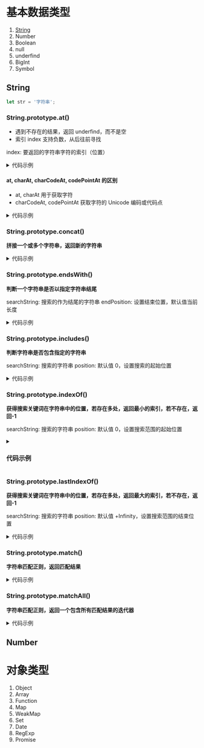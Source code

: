 # 基本数据类型

1. [String](#string)
2. Number
3. Boolean
4. null
5. underfind
6. BigInt
7. Symbol

## String

```js
let str = '字符串';
```

### String.prototype\.at()

- 遇到不存在的结果，返回 underfind，而不是空
- 索引 index 支持负数，从后往前寻找

index: 要返回的字符串字符的索引（位置）

<details>
  <summary>代码示例</summary>

```ts
interface String {
  at(index: number): string | underfind;
}

let str = '字符串';
str.at(0); // '字'
str.at(1); // '符'
str.at(2); // '串'
str.at(3); // underfind
str.at(-1); // '串'
str.at(-2); // '符'
str.at(-3); // '字'
str.at(-4); // underfind
```

</details>

#### at, charAt, charCodeAt, codePointAt 的区别

- at, charAt 用于获取字符
- charCodeAt, codePointAt 获取字符的 Unicode 编码或代码点

<details>
  <summary>代码示例</summary>

```js
let str = 'Hello';

// 返回指定位置的字符
str.at(1); // "e"
str.at(5); // underfind
str.at(-1); // "o"

// 返回指定位置的字符
str.charAt(1); // "e"
str.charAt(5); // ""
str.charAt(-1); // ""

// 返回指定位置字符的 Unicode 编码
str.charCodeAt(1); // 101
str.charCodeAt(5); // NaN
str.charCodeAt(-1); // NaN

let str = '𠮷';
str.charCodeAt(0); // 55362
str.charCodeAt(1); // 57271
str.codePointAt(0); // 134071
```

</details>

### String.prototype.concat()

**拼接一个或多个字符串，返回新的字符串**

<details>
  <summary>代码示例</summary>

```ts
interface String {
  concat(...args: string[]): string;
}

let str1 = '字符串1';
let str2 = '字符串2';
str1.concat(str2); // '字符串1字符串2'

''.concat(1, 2, 3, 4); // '1234'

// 类型不是字符串会进行类型转化，toString优先级大于valueOf
''.concat({ toString: () => 'toString', valueOf: () => 'valueOf' }); // toString
```

</details>

### String.prototype.endsWith()

**判断一个字符串是否以指定字符串结尾**

searchString: 搜索的作为结尾的字符串
endPosition: 设置结束位置，默认值当前长度

<details>
  <summary>代码示例</summary>

```ts
interface String {
  endsWith(searchString: string, endPosition?: number): boolean;
}

let str = 'Cats are the best!';

str.endsWith('best'); // false
str.endsWith('best!'); // true
str.endsWith('are', 8); // true
```

</details>

### String.prototype.includes()

**判断字符串是否包含指定的字符串**

searchString: 搜索的字符串
position: 默认值 0，设置搜索的起始位置

<details>
  <summary>代码示例</summary>

```ts
interface String {
  includes(searchString: string, position?: number): boolean;
}

let str = 'The quick brown fox jumps over the lazy dog.';

str.includes('fox'); // true
str.includes('box'); // false

str.includes('fox', 16); // true
str.includes('fox', 17); // false
```

</details>

### String.prototype.indexOf()

**获得搜索关键词在字符串中的位置，若存在多处，返回最小的索引，若不存在，返回-1**

searchString: 搜索的字符串
position: 默认值 0，设置搜索范围的起始位置

<details>
  <summary><h3>代码示例</h3></summary>

```ts
interface String {
  indexOf(searchString: string, position?: number): number;
}

let str = 'Brave new world';

str.indexOf('w'); // 8
str.indexOf('new'); // 6

str.indexOf('new', 6); // 6
str.indexOf('new', 7); // -1
```

</details>

### String.prototype.lastIndexOf()

**获得搜索关键词在字符串中的位置，若存在多处，返回最大的索引，若不存在，返回-1**

searchString: 搜索的字符串
position: 默认值 +Infinity，设置搜索范围的结束位置

<details>
  <summary>代码示例</summary>

```ts
interface String {
  lastIndexOf(searchString: string, position?: number): number;
}

let str = "I think Ruth's dog is cuter than your dog!";

str.lastIndexOf('dog'); // 38

str.lastIndexOf('dog', 38); // 38
str.lastIndexOf('dog', 37); // 15
```

</details>

### String.prototype.match()

**字符串匹配正则，返回匹配结果**

<details>
  <summary>代码示例</summary>

```ts
interface String {
  match(regexp: RegExp): array | null;
}

'abc'.match(/\d+/); // null
'111a222'.match(/\d+/); // ['111', index: 0, input: '111a222', groups: undefined]
'111a222'.match(/\d+/g); // ['111', '222']

'123+321'.match(/(?<num1>\d+)(?<operator>\+|\-|\*|\/)(?<num2>\d+)/); // groups: {num1: '123', operator: '+', num2: '321'}
```

</details>

### String.prototype.matchAll()

**字符串匹配正则，返回一个包含所有匹配结果的迭代器**

<details>
  <summary>代码示例</summary>

```ts
interface String {
  matchAll(regexp: RegExp): IterableIterator<RegExpMatchArray>;
}
interface String {
  matchAll(regexp: regexp): array | null;
}

'1,2,3,4'.matchAll(/\d+/g); // RegExpStringIterator {}
```

</details>

## Number

# 对象类型

1. Object
2. Array
3. Function
4. Map
5. WeakMap
6. Set
7. Date
8. RegExp
9. Promise
